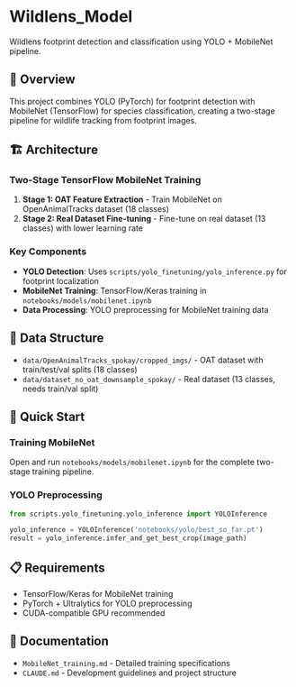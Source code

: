 # Wildlens_Model

Wildlens footprint detection and classification using YOLO + MobileNet pipeline.

## 🎯 Overview

This project combines YOLO (PyTorch) for footprint detection with MobileNet (TensorFlow) for species classification, creating a two-stage pipeline for wildlife tracking from footprint images.

## 🏗️ Architecture

### Two-Stage TensorFlow MobileNet Training
1. **Stage 1: OAT Feature Extraction** - Train MobileNet on OpenAnimalTracks dataset (18 classes)
2. **Stage 2: Real Dataset Fine-tuning** - Fine-tune on real dataset (13 classes) with lower learning rate

### Key Components
- **YOLO Detection**: Uses `scripts/yolo_finetuning/yolo_inference.py` for footprint localization
- **MobileNet Training**: TensorFlow/Keras training in `notebooks/models/mobilenet.ipynb`
- **Data Processing**: YOLO preprocessing for MobileNet training data

## 📁 Data Structure

- `data/OpenAnimalTracks_spokay/cropped_imgs/` - OAT dataset with train/test/val splits (18 classes)
- `data/dataset_no_oat_downsample_spokay/` - Real dataset (13 classes, needs train/val split)

## 🚀 Quick Start

### Training MobileNet
Open and run `notebooks/models/mobilenet.ipynb` for the complete two-stage training pipeline.

### YOLO Preprocessing
```python
from scripts.yolo_finetuning.yolo_inference import YOLOInference

yolo_inference = YOLOInference('notebooks/yolo/best_so_far.pt')
result = yolo_inference.infer_and_get_best_crop(image_path)
```

## 📋 Requirements

- TensorFlow/Keras for MobileNet training
- PyTorch + Ultralytics for YOLO preprocessing
- CUDA-compatible GPU recommended

## 📖 Documentation

- `MobileNet_training.md` - Detailed training specifications
- `CLAUDE.md` - Development guidelines and project structure
